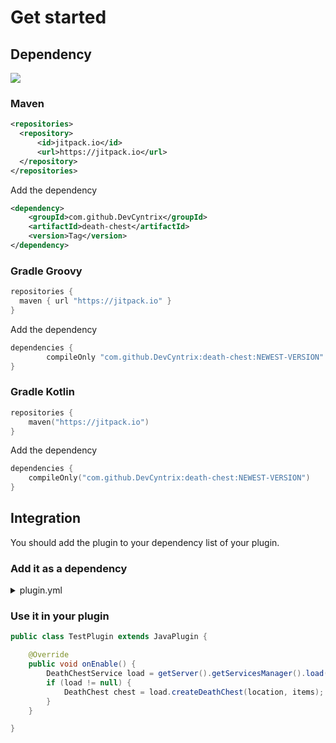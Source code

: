 # Get started

## Dependency

[![](https://jitpack.io/v/DevCyntrix/death-chest.svg)](https://jitpack.io/#DevCyntrix/death-chest)

### Maven

```xml
<repositories>
  <repository>
      <id>jitpack.io</id>
      <url>https://jitpack.io</url>
  </repository>
</repositories>
```

Add the dependency

```xml
<dependency>
    <groupId>com.github.DevCyntrix</groupId>
    <artifactId>death-chest</artifactId>
    <version>Tag</version>
</dependency>
```

### Gradle Groovy

```groovy
repositories {
  maven { url "https://jitpack.io" }
}
```

Add the dependency

```groovy
dependencies {
        compileOnly "com.github.DevCyntrix:death-chest:NEWEST-VERSION"
}
```

### Gradle Kotlin

```kotlin
repositories {
    maven("https://jitpack.io")
}
```

Add the dependency

```kotlin
dependencies {
    compileOnly("com.github.DevCyntrix:death-chest:NEWEST-VERSION")
}
```

## Integration

You should add the plugin to your dependency list of your plugin.

### Add it as a dependency

<details>

<summary>plugin.yml</summary>

```yaml
name: ...
version: ...
authors:
  - ...
  - ...
...
depend:
  - DeathChest
```

</details>

### Use it in your plugin

```java
public class TestPlugin extends JavaPlugin {

    @Override
    public void onEnable() {
        DeathChestService load = getServer().getServicesManager().load(DeathChestService.class);
        if (load != null) {
            DeathChest chest = load.createDeathChest(location, items); // This creates a new chest with the items in the world
        }
    }

}
```
